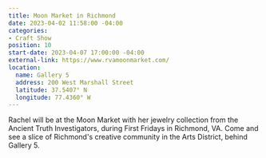 ```yaml
---
title: Moon Market in Richmond
date: 2023-04-02 11:58:00 -04:00
categories:
- Craft Show
position: 10
start-date: 2023-04-07 17:00:00 -04:00
external-link: https://www.rvamoonmarket.com/
location:
  name: Gallery 5
  address: 200 West Marshall Street
  latitude: 37.5407° N
  longitude: 77.4360° W
---
```


Rachel will be at the Moon Market with her jewelry collection from the Ancient Truth Investigators, during First Fridays in Richmond, VA. Come and see a slice of Richmond's creative community in the Arts District, behind Gallery 5. 